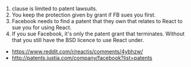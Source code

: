 1. clause is limited to patent lawsuits.
2. You keep the protection given by grant if FB sues you first.
3. Facebook needs to find a patent that they own that relates to React to sue you for using React.
4. If you sue Facebook, it's only the patent grant that terminates. Without that you still have the BSD licence to use React under.

- https://www.reddit.com/r/reactjs/comments/4ybhzw/
- http://patents.justia.com/company/facebook?list=patents
